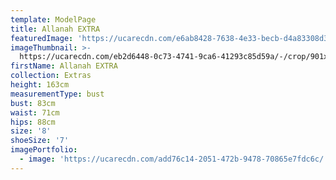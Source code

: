 ```yaml
---
template: ModelPage
title: Allanah EXTRA
featuredImage: 'https://ucarecdn.com/e6ab8428-7638-4e33-becb-d4a83308d3d8/'
imageThumbnail: >-
  https://ucarecdn.com/eb2d6448-0c73-4741-9ca6-41293c85d59a/-/crop/901x1232/0,99/-/preview/
firstName: Allanah EXTRA
collection: Extras
height: 163cm
measurementType: bust
bust: 83cm
waist: 71cm
hips: 88cm
size: '8'
shoeSize: '7'
imagePortfolio:
  - image: 'https://ucarecdn.com/add76c14-2051-472b-9478-70865e7fdc6c/'
---
```


